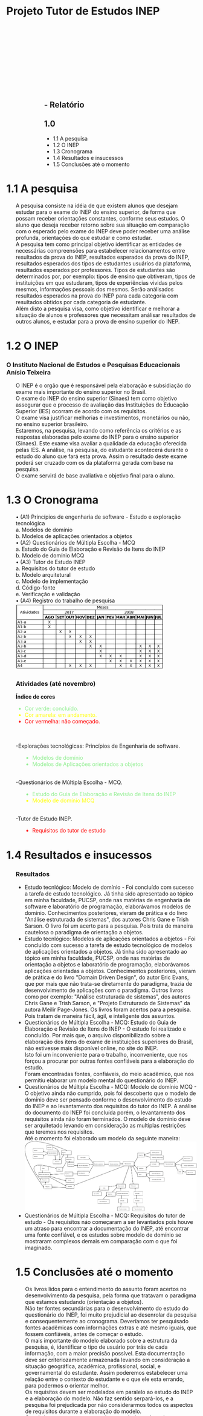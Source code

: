 <br /><br /><br /><br /><br />
<br /><br /><br /><br /><br />
# Projeto Tutor de Estudos INEP
<br /><br /><br /><br /><br />
<br /><br /><br /><br /><br />
<div style="page-break-after: always;"></div>
<div style="margin-left:100px">
<h2>- Relatório
<br>
<br>
 1.0</h2>
<ul>
  <li>1.1​ ​A​ ​pesquisa​</li>
  <li>1.2​ ​O​ ​INEP</li>
  <li>1.3 Cronograma</li>
  <li>1.4​ ​Resultados ​e​ insucessos</li>
  <li>1.5 Conclusões até o momento</li>
</ul>
</div>
<div style="page-break-after: always;"></div>
<h1>1.1 A pesquisa</h1>
<div style="margin-left:25px">
A pesquisa consiste na idéia de que existem alunos que desejam estudar para o exame do INEP do ensino superior, de forma que possam receber orientações constantes, conforme seus estudos. O aluno que deseja receber retorno sobre sua situação em comparação com o esperado pelo exame do INEP deve poder receber uma análise profunda, orientações do que estudar e como estudar.
<br>
A pesquisa tem como principal objetivo identificar as entidades de necessárias compreensões para estabelecer relacionamentos entre resultados da prova do INEP, resultados esperados da prova do INEP, resultados esperados dos tipos de estudantes usuários da plataforma, resultados esperados por professores. Tipos de estudantes são determinados por, por exemplo: tipos de ensino que obtiveram, tipos de instituições em que estudaram, tipos de experiências vividas pelos mesmos, informações pessoais dos mesmos. Serão análisados resultados esperados na prova do INEP para cada categoria com resultados obtidos por cada categoria de estudante.
<br>
Além disto a pesquisa visa, como objetivo identificar e melhorar a situação de alunos e professores que necessitam análisar resultados de outros alunos, e estudar para a prova de ensino superior do INEP.
</div>
<div style="page-break-after: always;"></div>
<h1>1.2 O INEP</h1>
<h3>O Instituto Nacional de Estudos e Pesquisas Educacionais Anísio Teixeira</h3>
<div style="margin-left:25px">
O INEP é o orgão que é responsável pela elaboração e subsidiação do exame mais importante do ensino superior no Brasil.
<br>
O exame do INEP do ensino superior (Sinaes) tem como objetivo assegurar que o processo de avaliação das Instituições de Educação Superior (IES) ocorram de acordo com os requisitos.
<br>
O exame visa justificar melhorias e investimentos, monetários ou não, no ensino superior brasileiro.
<br>
Estaremos, na pesquisa, levando como referência os critérios e as respostas elaboradas pelo exame do INEP para o ensino superior (Sinaes). Este exame visa avaliar a qualidade da educação oferecida pelas IES. A análise, na pesquisa, do estudante acontecerá durante o estudo do aluno que fará esta prova. Assim o resultado deste exame poderá ser cruzado com os da plataforma gerada com base na pesquisa.
<br>
O exame servirá de base avaliativa e objetivo final para o aluno.
</div>
<div style="page-break-after: always;"></div>
<h1>1.3 O Cronograma</h1>
<div style="margin-left:25px">
• (A1) Princípios de engenharia de software - Estudo e exploração tecnológica
<br>
a. Modelos de domínio
<br>
b. Modelos de aplicações orientados a objetos
<br>
• (A2) Questionários de Múltipla Escolha - MCQ
<br>
a. Estudo do Guia de Elaboração e Revisão de Itens do INEP
<br>
b. Modelo de domínio MCQ
<br>
• (A3) Tutor de Estudo INEP
<br>
a. Requisitos do tutor de estudo
<br>
b. Modelo arquitetural
<br>
c. Modelo de implementação
<br>
d. Código-fonte
<br>
e. Verificação e validação
<br>
• (A4) Registro do trabalho de pesquisa
<br>
<img src="./cronograma.PNG"/>
<br>
<h3>Atividades (até novembro)</h3>
<b>Índice de cores</b>
<ul>

<li style="color:lightgreen">Cor verde: concluído.</li>
  <li style="color:yellow">Cor amarela: em andamento.</li>
  <li style="color:red">Cor vermelha: não começado.</li>
</ul>



<br>
<br>-Explorações tecnológicas: Princípios de Engenharia de software.
<div style="margin-left:20px">
<ul>
  <li style="color:lightgreen">Modelos de domínio</li>
  <li style="color:lightgreen">Modelos de Aplicações orientados a objetos</li>
</ul>
</div>
<br>-Questionários de Múltipla Escolha - MCQ.
<div style="margin-left:20px">
<ul>
  <li style="color:lightgreen">Estudo do Guia de Elaboração e Revisão de Itens do INEP</li>
  <li style="color:yellow">Modelo de domínio MCQ</li>
</ul>
</div>
<br>-Tutor de Estudo INEP.
<div style="margin-left:20px">
<ul>
      <li style="color:red">Requisitos do tutor de estudo</li>
</ul>
</div>
</div>
<div style="page-break-after: always;"></div>
<h1>1.4 Resultados e insucessos</h1>
<div style="margin-left:25px">
<h3>Resultados</h3>
<div>
<ul>
  <li>Estudo tecnlógico: Modelo de domínio - Foi concluído com sucesso a tarefa de estudo tecnológico. Já tinha sido apresentado ao tópico em minha faculdade, PUCSP, onde nas matérias de engenharia de software e laboratório de programação, elaborávamos modelos de domínio. Conhecimentos posteriores, vieram de prática e do livro "Análise estruturada de sistemas", dos autores Chris Gane e Trish Sarson. O livro foi um acerto para a pesquisa. Pois trata de maneira cautelosa o paradigma de orientação a objetos.</li>
  <li>Estudo tecnlógico: Modelos de aplicações orientados a objetos - Foi concluído com sucesso a tarefa de estudo tecnológico de modelos de aplicações orientados a objetos. Já tinha sido apresentado ao tópico em minha faculdade, PUCSP, onde nas matérias de orientação a objetos e laboratório de programação, elaborávamos aplicações orientadas a objetos. Conhecimentos posteriores, vieram de prática e do livro "Domain Driven Design", do autor Eric Evans, que por mais que não trata-se diretamente do paradigma, trazia de desenvolvimento de aplicações com o paradigma. Outros livros como por exemplo: "Análise estruturada de sistemas", dos autores Chris Gane e Trish Sarson, e "Projeto Estruturado de Sistemas" da autora Meilir Page-Jones. Os livros foram acertos para a pesquisa. Pois tratam de maneira fácil, ágil, e inteligente dos assuntos.</li>
  <li>Questionários de Múltipla Escolha - MCQ: Estudo do Guia de Elaboração e Revisão de Itens do INEP - O estudo foi realizado e concluído. Por mais que, o arquivo disponibilizado sobre a elaboração dos itens do exame de instituições superiores do Brasil, não estivesse mais disponível online, no site do INEP.
  <br>
  Isto foi um inconveniente para o trabalho, inconveniente, que nos forçou a procurar por outras fontes confiáveis para a elaboração do estudo.
  <br>
  Foram encontradas fontes, confiáveis, do meio acadêmico, que nos permitiu elaborar um modelo mental do questionário do INEP.
  </li>
  <li>Questionários de Múltipla Escolha - MCQ: Modelo de domínio MCQ - O objetivo ainda não cumprido, pois foi descoberto que o modelo de domínio deve ser pensado conforme o desenvolvimento do estudo do INEP e ao levantamento dos requisitos do tutor do INEP.
  A análise do documento do INEP foi concluída porém, o levantamento dos requisitos ainda não foram terminados. O modelo de domínio deve ser arquitetado levando em consideração as multiplas restrições que teremos nos requisitos.
  <br>
  Até o momento foi elaborado um modelo da seguinte maneira:
  <br>
  <img src="./TutorDeEstudosINEP.png" />
  </li>
<li>Questionários de Múltipla Escolha - MCQ: Requisitos do tutor de estudo - Os requisitos náo começaram a ser levantados pois houve um atraso para encontrar a documentação do INEP, até encontrar uma fonte confiável, e os estudos sobre modelo de domínio se mostraram complexos demais em comparação com o que foi imaginado.</li>
</ul>

</div>
<div style="page-break-after: always;"></div>
  <h1>1.5 Conclusões até o momento</h1>
    <div style="margin-left:25px">
      Os livros lidos para o entendimento do assunto foram acertos no desenvolvimento da pesquisa, pela forma que tratavam o paradigma que estamos estudando (orientação a objetos).
      <br>
      Não ter fontes secundárias para o desenvolvimento do estudo do questionário do INEP, foi muito prejudicial ao desenrolar da pesquisa e consequentemente ao cronograma. Deveríamos ter pesquisado fontes acadêmicas com informações extras e até mesmo iguais, que fossem confiáveis, antes de começar o estudo.
      <br>
      O mais importante do modelo elaborado sobre a estrutura da pesquisa, é, identificar o tipo de usuário por trás de cada informação, com a maior precisão possível. Esta documentação deve ser criteriozamente armazenada levando em consideração a situação geográfica, acadêmica, profissional, social, e governamental do estudante. Assim poderemos estabelecer uma relação entre o contexto do estudante e o que ele esta errando, para podermos o orientar melhor.
      <br>
      Os requisitos devem ser modelados em paralelo ao estudo do INEP e a elaboração do modelo.
      Não faz sentido serpará-los, e a pesquisa foi prejudicada por não considerarmos todos os aspectos de requisitos durante a elaboração do modelo.
      <br>
      O mais importante para a pesquisa a partir desta data, é começarmos a elaboração da integração entre o modelo e os requistos levantados posteriormente, ao início da elaboração da modelagem. A modelagem, por ter sido iniciada antes do levantamento de requisitos, foi refatorada para atender de forma mais explícita as necessidades dos requisitos.
      <br>
      Feito isso a pesquisa deve prosseguir para o modelo arquitetural e modelo de implementação. E dai prosseguir com o cronograma.
      <br>
      A parte mais importante da pesquisa até o momento, é o entendimento de que o modelo de estudante, deve ser preciso para que uma inteligência consiga trazer melhores critérios de melhorias e melhores análises de resultados pós prova, questionário, e estudo.
  </div>
</div>
</div>